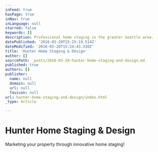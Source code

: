 ```yaml
---
inFeed: true
hasPage: true
inNav: true
inLanguage: null
starred: false
keywords: []
description: Professional home staging in the greater Seattle area.
datePublished: '2016-03-20T15:25:19.514Z'
dateModified: '2016-03-20T15:24:43.330Z'
title: 'Hunter Home Staging & Design'
author: []
sourcePath: _posts/2016-03-20-hunter-home-staging-and-design.md
published: true
authors: []
publisher:
  name: null
  domain: null
  url: null
  favicon: null
url: hunter-home-staging-and-design/index.html
_type: Article

---
```

# Hunter Home Staging & Design

Marketing your property through innovative home staging!